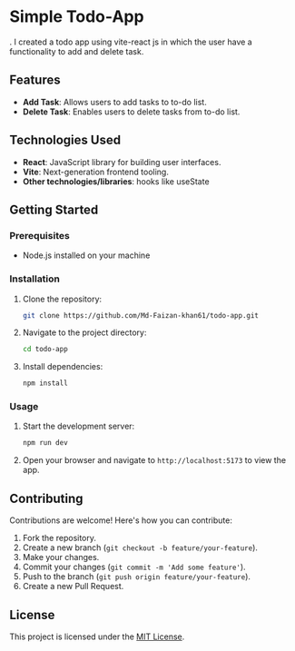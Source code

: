 
# Simple Todo-App 
.
I created a todo app using vite-react js in which the user have a functionality to add and delete task.
## Features

- **Add Task**: Allows users to add tasks to to-do list.
- **Delete Task**: Enables users to delete tasks from to-do list.

## Technologies Used

- **React**: JavaScript library for building user interfaces.
- **Vite**: Next-generation frontend tooling.
- **Other technologies/libraries**: hooks like useState

## Getting Started

### Prerequisites

- Node.js installed on your machine

### Installation

1. Clone the repository:

   ```bash
   git clone https://github.com/Md-Faizan-khan61/todo-app.git
   ```

2. Navigate to the project directory:

   ```bash
   cd todo-app
   ```

3. Install dependencies:

   ```bash
   npm install
   ```

### Usage

1. Start the development server:

   ```bash
   npm run dev
   ```

2. Open your browser and navigate to `http://localhost:5173` to view the app.

## Contributing

Contributions are welcome! Here's how you can contribute:

1. Fork the repository.
2. Create a new branch (`git checkout -b feature/your-feature`).
3. Make your changes.
4. Commit your changes (`git commit -m 'Add some feature'`).
5. Push to the branch (`git push origin feature/your-feature`).
6. Create a new Pull Request.

## License

This project is licensed under the [MIT License](LICENSE).
